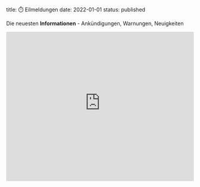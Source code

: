 title: ⏱️ Eilmeldungen
date: 2022-01-01
status: published

Die neuesten **Informationen** - Ankündigungen, Warnungen, Neuigkeiten

<iframe width="100%" height="400px" frameBorder="0" src="https://adfc-hemmingen-pattensen-aktuelles.github.io/markdown.html"></iframe>


